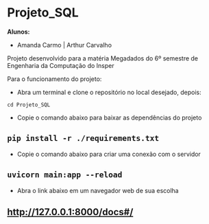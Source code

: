 # Projeto_SQL

**Alunos:**
- Amanda Carmo    |   Arthur Carvalho

Projeto desenvolvido para a matéria Megadados do 6º semestre de Engenharia da Computação do Insper

Para o funcionamento do projeto:

- Abra um terminal e clone o repositório no local desejado, depois:

`cd Projeto_SQL`

- Copie o comando abaixo para baixar as dependências do projeto
## `pip install -r ./requirements.txt`

- Copie o comando abaixo para criar uma conexão com o servidor
## `uvicorn main:app --reload`

- Abra o link abaixo em um navegador web de sua escolha
## http://127.0.0.1:8000/docs#/
